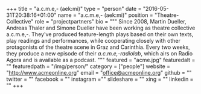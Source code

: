 +++
title = "a.c.m.e,- (aek:mi)"
type = "person"
date = "2016-05-31T20:38:16+01:00"
name = "a.c.m.e,- (aek:mi)"
position = "Theatre-Collective"
role = "projectpartners"
bio = """
Since 2008, Martin Dueller, Andreas Thaler and Simone Dueller have been working as theatre collective a.c.m.e,-. They've produced feature-length plays based on their own texts, play readings and performances, while cooperating closely with other protagonists of the theatre scene in Graz and Carinthia.
Every two weeks, they produce a new episode of their *a.c.m.e,-radiolab*, which airs on Radio Agora and is available as a podcast.
"""
featured = "acme.jpg"
featuredalt = ""
featuredpath = "/img/person/"
category = ["people"]
website = "http://www.acmeonline.org"
email = "office@acmeonline.org"
github = ""
twitter = ""
facebook = ""
instagram =""
slideshare = ""
xing = ""
linkedin = ""
+++
